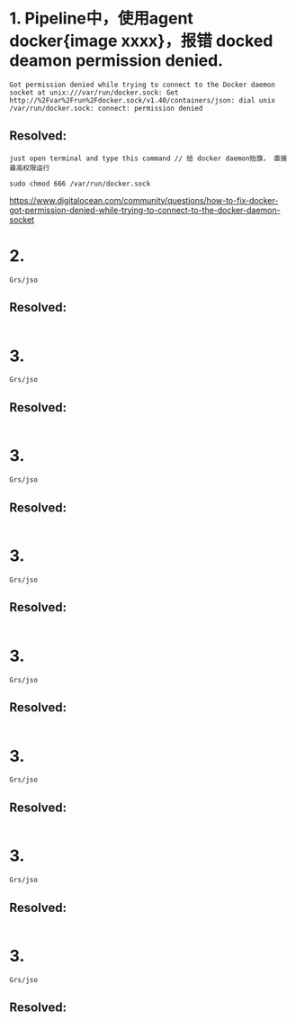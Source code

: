 # 1. Pipeline中，使用agent docker{image xxxx}，报错 docked deamon permission denied.

```
Got permission denied while trying to connect to the Docker daemon socket at unix:///var/run/docker.sock: Get http://%2Fvar%2Frun%2Fdocker.sock/v1.40/containers/json: dial unix /var/run/docker.sock: connect: permission denied
```
## Resolved: 
```
just open terminal and type this command // 给 docker daemon抬旗， 直接最高权限运行

sudo chmod 666 /var/run/docker.sock

```
https://www.digitalocean.com/community/questions/how-to-fix-docker-got-permission-denied-while-trying-to-connect-to-the-docker-daemon-socket


# 2. 

```
Grs/jso
```
## Resolved: 
```
```

# 3. 

```
Grs/jso
```
## Resolved: 
```
```


# 3. 

```
Grs/jso
```
## Resolved: 
```
```


# 3. 

```
Grs/jso
```
## Resolved: 
```
```



# 3. 

```
Grs/jso
```
## Resolved: 
```
```



# 3. 

```
Grs/jso
```
## Resolved: 
```
```




# 3. 

```
Grs/jso
```
## Resolved: 
```
```



# 3. 

```
Grs/jso
```
## Resolved: 
```
```
